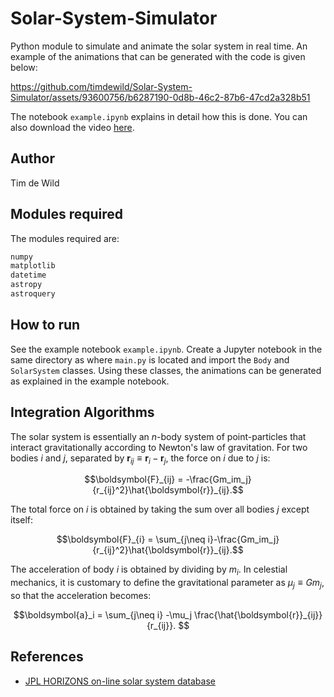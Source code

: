 # Solar-System-Simulator
Python module to simulate and animate the solar system in real time. An example of the animations that can be generated with the code is given below:

https://github.com/timdewild/Solar-System-Simulator/assets/93600756/b6287190-0d8b-46c2-87b6-47cd2a328b51

The notebook `example.ipynb` explains in detail how this is done. You can also download the video [here](inner_solar_system.mp4). 

## Author

Tim de Wild

## Modules required
The modules required are:
```bash
numpy
matplotlib
datetime
astropy
astroquery
```

## How to run
See the example notebook `example.ipynb`. Create a Jupyter notebook in the same directory as where `main.py` is located and import the `Body` and `SolarSystem` classes. Using these classes, the animations can be generated as explained in the example notebook.

## Integration Algorithms
The solar system is essentially an $n$-body system of point-particles that interact gravitationally according to Newton's law of gravitation. For two bodies $i$ and $j$, separated by $\boldsymbol{r}_{ij}\equiv \boldsymbol{r}_i-\boldsymbol{r}_j$, the force on $i$ due to $j$ is:

```math
\boldsymbol{F}_{ij} = -\frac{Gm_im_j}{r_{ij}^2}\hat{\boldsymbol{r}}_{ij}.
```

The total force on $i$ is obtained by taking the sum over all bodies $j$ except itself:

```math
\boldsymbol{F}_{i} = \sum_{j\neq i}-\frac{Gm_im_j}{r_{ij}^2}\hat{\boldsymbol{r}}_{ij}.
```

The acceleration of body $i$ is obtained by dividing by $m_i$. In celestial mechanics, it is customary to define the gravitational parameter as $\mu_j\equiv Gm_j$, so that the acceleration becomes:

```math
\boldsymbol{a}_i = \sum_{j\neq i} -\mu_j \frac{\hat{\boldsymbol{r}}_{ij}}{r_{ij}}. 
```


## References

- [JPL HORIZONS on-line solar system database](https://docs.astropy.org/en/stable/coordinates/solarsystem.html)
